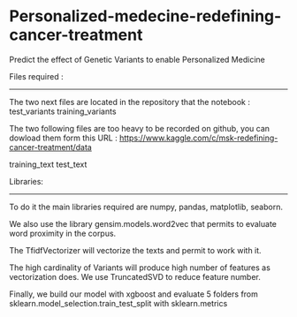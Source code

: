 # Personalized-medecine-redefining-cancer-treatment
Predict the effect of Genetic Variants to enable Personalized Medicine

Files required :
________________
The two next files are located in the repository that the notebook :
test_variants
training_variants

The two following files are too heavy to be recorded on github, you can dowload them form this URL : 
https://www.kaggle.com/c/msk-redefining-cancer-treatment/data

training_text
test_text


Libraries:
__________
To do it the main libraries required are numpy, pandas, matplotlib, seaborn.

We also use the library gensim.models.word2vec that permits to evaluate word proximity in the corpus.

The TfidfVectorizer will vectorize the texts and permit to work with it.

The high cardinality of Variants will produce high number of features as vectorization does.
We use TruncatedSVD to reduce feature number.

Finally, we build our model with xgboost and evaluate 5 folders from sklearn.model_selection.train_test_split
with sklearn.metrics 

